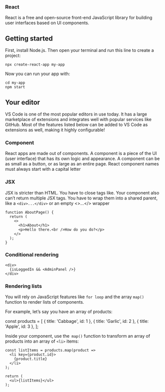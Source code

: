 ### React

React is a free and open-source front-end JavaScript library for building user interfaces based on UI components.

## Getting started

First, install Node.js. Then open your terminal and run this line to create a project:

```
npx create-react-app my-app
```

Now you can run your app with:

```
cd my-app
npm start
```

## Your editor

VS Code is one of the most popular editors in use today. It has a large marketplace of extensions and integrates well with popular services like GitHub. Most of the features listed below can be added to VS Code as extensions as well, making it highly configurable!

### Component

React apps are made out of components. A component is a piece of the UI (user interface) that has its own logic and appearance. A component can be as small as a button, or as large as an entire page. React component names must always start with a capital letter

### JSX

JSX is stricter than HTML.
You have to close tags like.
Your component also can’t return multiple JSX tags.
You have to wrap them into a shared parent, like a `<div>...</div>` or an empty <>...</> wrapper

```
function AboutPage() {
  return (
    <>
      <h1>About</h1>
      <p>Hello there.<br />How do you do?</p>
    </>
  );
}
```

### Conditional rendering

```
<div>
  {isLoggedIn && <AdminPanel />}
</div>
```

### Rendering lists

You will rely on JavaScript features like `for loop` and the array `map()` function to render lists of components.

For example, let’s say you have an array of products:

const products = [
{ title: 'Cabbage', id: 1 },
{ title: 'Garlic', id: 2 },
{ title: 'Apple', id: 3 },
];

Inside your component, use the` map()` function to transform an array of products into an array of `<li>` items:

```
const listItems = products.map(product =>
  <li key={product.id}>
    {product.title}
  </li>
);

return (
  <ul>{listItems}</ul>
);
```
